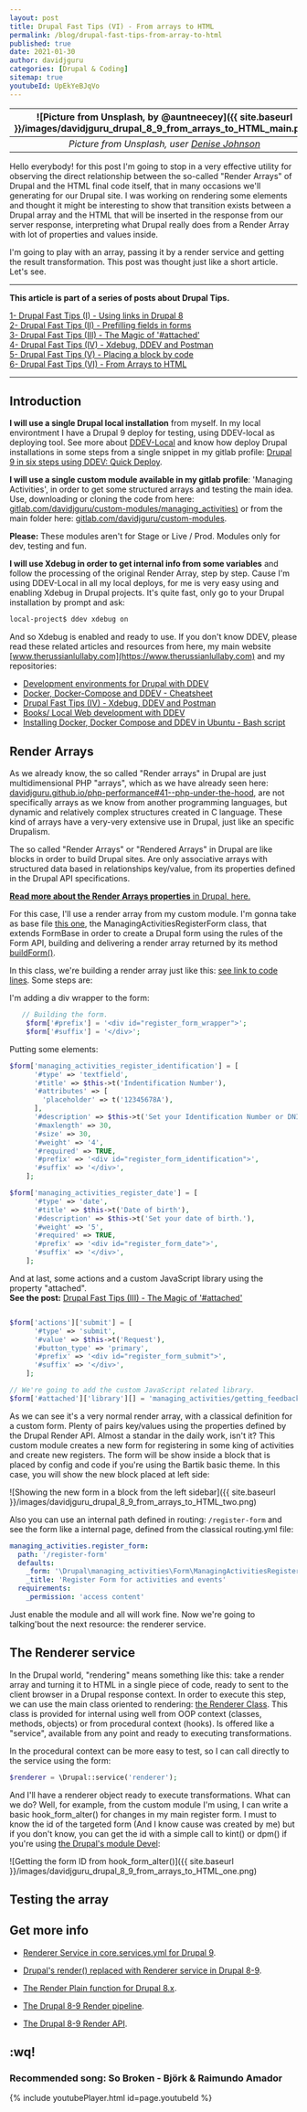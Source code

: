 ```yaml
---
layout: post
title: Drupal Fast Tips (VI) - From arrays to HTML
permalink: /blog/drupal-fast-tips-from-array-to-html
published: true
date: 2021-01-30
author: davidjguru
categories: [Drupal & Coding]
sitemap: true
youtubeId: UpEkYeBJqVo
---
```

| ![Picture from Unsplash, by @auntneecey]({{ site.baseurl }}/images/davidjguru_drupal_8_9_from_arrays_to_HTML_main.png) |
|:--:|
| *Picture from Unsplash, user [Denise Johnson](https://unsplash.com/@auntneecey)* |


Hello everybody! for this post I'm going to stop in a very effective utility for observing the direct relationship between the so-called "Render Arrays" of Drupal and the HTML final code itself, that in many occasions we'll generating for our Drupal site. I was working on rendering some elements and thought it might be interesting to show that transition exists between a Drupal array and the HTML that will be inserted in the response from our server response, interpreting what Drupal really does from a Render Array with lot of properties and values inside.  
<!--more-->

I'm going to play with an array, passing it by a render service and getting the result transformation. This post was thought just like a short article. Let's see.  

---------------------------------------------------------------------------------------
<!-- /TOC -->
**This article is part of a series of posts about Drupal Tips.**

[1- Drupal Fast Tips (I) - Using links in Drupal 8](https://davidjguru.github.io/blog/drupal-fast-tips-using-links-in-drupal-8)  
[2- Drupal Fast Tips (II) - Prefilling fields in forms](https://davidjguru.github.io/blog/drupal-fast-tips-prefilling-fields-in-forms)  
[3- Drupal Fast Tips (III) - The Magic of '#attached'](https://davidjguru.github.io/blog/drupal-fast-tips-the-magic-of-attached)  
[4- Drupal Fast Tips (IV) - Xdebug, DDEV and Postman](https://davidjguru.github.io/blog/xdebug-ddev-and-postman)  
[5- Drupal Fast Tips (V) - Placing a block by code](https://davidjguru.github.io/blog/drupal-fast-tips-placing-a-block-by-code)  
[6- Drupal Fast Tips (VI) - From Arrays to HTML](https://davidjguru.github.io/blog/drupal-fast-tips-from-array-to-html)  
<!-- /TOC -->

------------------------------------------------------------------------------------------------

## Introduction   

**I will use a single Drupal local installation** from myself. In my local environtment I have a Drupal 9 deploy for testing, using DDEV-local as deploying tool. See more about [DDEV-Local](https://ddev.readthedocs.io/en/stable/) and know how deploy Drupal installations in some steps from a single snippet in my gitlab profile: [Drupal 9 in six steps using DDEV: Quick Deploy](https://gitlab.com/-/snippets/2012512).   

**I will use a single custom module available in my gitlab profile**: 'Managing Activities', in order to get some structured arrays and testing the main idea. Use, downloading or cloning the code from here: [gitlab.com/davidjguru/custom-modules/managing_activities)](https://gitlab.com/davidjguru/drupal-custom-modules-examples/-/tree/master/managing_activities) or from the main folder here: [gitlab.com/davidjguru/custom-modules](https://gitlab.com/davidjguru/drupal-custom-modules-examples).   

**Please:** These modules aren't for Stage or Live / Prod. Modules only for dev, testing and fun.  

**I will use Xdebug in order to get internal info from some variables** and follow the processing of the original Render Array, step by step. Cause I'm using DDEV-Local in all my local deploys, for me is very easy using and enabling Xdebug in Drupal projects. It's quite fast, only go to your Drupal installation by prompt and ask:  

```txt
local-project$ ddev xdebug on
```
And so Xdebug is enabled and ready to use. If you don't know DDEV, please read these related articles and resources from here, my main website [www.therussianlullaby.com](https://www.therussianlullaby.com) and my repositories:  

* [Development environments for Drupal with DDEV](https://www.therussianlullaby.com/blog/creating-development-environments-for-drupal-with-ddev/)  
* [Docker, Docker-Compose and DDEV - Cheatsheet](https://www.therussianlullaby.com/blog/docker-docker-compose-and-ddev-cheatsheet/) 
* [Drupal Fast Tips (IV) - Xdebug, DDEV and Postman](https://davidjguru.github.io/blog/drupal-fast-tips-xdebug-ddev-and-postman)  
* [Books/ Local Web development with DDEV](https://www.therussianlullaby.com/blog/books-local-web-development-with-ddev-explained/)  
* [Installing Docker, Docker Compose and DDEV in Ubuntu - Bash script](https://github.com/davidjguru/scripting_for_drupal/blob/main/installers/tools_and_environment/installing_docker_dockercompose_ddev)  


## Render Arrays 

As we already know, the so called "Render arrays" in Drupal are just multidimensional PHP "arrays", which as we have already seen here: [davidjguru.github.io/php-performance#41--php-under-the-hood](https://davidjguru.github.io/blog/playing-with-php-8-performance#41--php-under-the-hood), are not specifically arrays as we know from another programming languages, but dynamic and relatively complex structures created in C language. These kind of arrays have a very-very extensive use in Drupal, just like an specific Drupalism.  

The so called "Render Arrays" or "Rendered Arrays" in Drupal are like blocks in order to build Drupal sites. Are only associative arrays with structured data based in relationships key/value, from its properties defined in the Drupal API specifications.

[**Read more about the Render Arrays properties** in Drupal, here.](https://www.drupal.org/docs/drupal-apis/render-api/render-arrays#properties) 

For this case, I'll use a render array from my custom module. I'm gonna take as base file [this one](https://gitlab.com/davidjguru/drupal-custom-modules-examples/-/blob/master/managing_activities/src/Form/ManagingActivitiesRegisterForm.php), the ManagingActivitiesRegisterForm class, that extends FormBase in order to create a Drupal form using the rules of the Form API, building and delivering a render array returned by its method [buildForm()]().  

In this class, we're building a render array just like this: [see link to code lines](https://gitlab.com/davidjguru/drupal-custom-modules-examples/-/blob/master/managing_activities/src/Form/ManagingActivitiesRegisterForm.php#L135).  Some steps are:  

I'm adding a div wrapper to the form:  

```php
   // Building the form.
    $form['#prefix'] = '<div id="register_form_wrapper">';
    $form['#suffix'] = '</div>';
```

Putting some elements:  

```php
$form['managing_activities_register_identification'] = [
      '#type' => 'textfield',
      '#title' => $this->t('Indentification Number'),
      '#attributes' => [
        'placeholder' => t('12345678A'),
      ],
      '#description' => $this->t('Set your Identification Number or DNI for the Spanish State.'),
      '#maxlength' => 30,
      '#size' => 30,
      '#weight' => '4',
      '#required' => TRUE,
      '#prefix' => '<div id="register_form_identification">',
      '#suffix' => '</div>',
    ];

$form['managing_activities_register_date'] = [
      '#type' => 'date',
      '#title' => $this->t('Date of birth'),
      '#description' => $this->t('Set your date of birth.'),
      '#weight' => '5',
      '#required' => TRUE,
      '#prefix' => '<div id="register_form_date">',
      '#suffix' => '</div>',
    ];
```
And at last, some actions and a custom JavaScript library using the property "attached".  
**See the post:** [Drupal Fast Tips (III) - The Magic of '#attached'](https://davidjguru.github.io/blog/drupal-fast-tips-the-magic-of-attached)   

```php

$form['actions']['submit'] = [
      '#type' => 'submit',
      '#value' => $this->t('Request'),
      '#button_type' => 'primary',
      '#prefix' => '<div id="register_form_submit">',
      '#suffix' => '</div>',
    ];

// We're going to add the custom JavaScript related library.
$form['#attached']['library'][] = 'managing_activities/getting_feedback';
```

As we can see it's a very normal render array, with a classical definition for a custom form. Plenty of pairs key/values using the properties defined by the Drupal Render API. Almost a standar in the daily work, isn't it?  This custom module creates a new form for registering in some king of activities and create new registers. The form will be show inside a block that is placed by config and code if you're using the Bartik basic theme. In this case, you will show the new block placed at left side:   

![Showing the new form in a block from the left sidebar]({{ site.baseurl }}/images/davidjguru_drupal_8_9_from_arrays_to_HTML_two.png)  


Also you can use an internal path defined in routing: `/register-form` and see the form like a internal page, defined from the classical routing.yml file:  

```yaml
managing_activities.register_form:
  path: '/register-form'
  defaults:
    _form: '\Drupal\managing_activities\Form\ManagingActivitiesRegisterForm'
    _title: 'Register Form for activities and events'
  requirements:
    _permission: 'access content'
```

Just enable the module and all will work fine. Now we're going to talking'bout the next resource: the renderer service.  


## The Renderer service 

In the Drupal world, "rendering" means something like this: take a render array and turning it to HTML in a single piece of code, ready to sent to the client browser in a Drupal response context. In order to execute this step, we can use the main class oriented to rendering: [the Renderer Class](https://api.drupal.org/api/drupal/core%21lib%21Drupal%21Core%21Render%21Renderer.php/class/Renderer/8.2.x). This class is provided for internal using well from OOP context (classes, methods, objects) or from procedural context (hooks). Is offered like a "service", available from any point and ready to executing transformations.  

In the procedural context can be more easy to test, so I can call directly to the service using the form:  

```php
$renderer = \Drupal::service('renderer');
```
And I'll have a renderer object ready to execute transformations. What can we do? Well, for example, from the custom module I'm using, I can write a basic hook_form_alter() for changes in my main register form. I must to know the id of the targeted form (And I know cause was created by me) but if you don't know, you can get the id with a simple call to kint() or dpm() if you're using [the Drupal's module Devel](https://www.drupal.org/project/devel):  

![Getting the form ID from hook_form_alter()]({{ site.baseurl }}/images/davidjguru_drupal_8_9_from_arrays_to_HTML_one.png)  



## Testing the array 





## Get more info

* [Renderer Service in core.services.yml for Drupal 9](https://api.drupal.org/api/drupal/core%21core.services.yml/service/renderer/9.2.x).

* [Drupal's render() replaced with Renderer service in Drupal 8-9](https://www.drupal.org/node/2939099).

* [The Render Plain function for Drupal 8.x](https://api.drupal.org/api/drupal/core%21lib%21Drupal%21Core%21Render%21Renderer.php/function/Renderer%3A%3ArenderPlain/8.2.x).

* [The Drupal 8-9 Render pipeline](https://www.drupal.org/docs/8/api/render-api/the-drupal-8-render-pipeline). 

* [The Drupal 8-9 Render API](https://www.drupal.org/docs/drupal-apis/render-api). 

## :wq!

### Recommended song: So Broken - Björk & Raimundo Amador

{% include youtubePlayer.html id=page.youtubeId %}